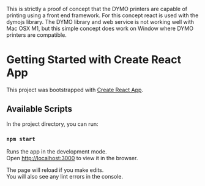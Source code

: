 This is strictly a proof of concept that the DYMO printers are capable of printing using a front end framework. For this concept react is used with the dymojs library. The DYMO library and web service is not working well with Mac OSX M1, but this simple concept does work on Window where DYMO printers are compatible.

# Getting Started with Create React App

This project was bootstrapped with [Create React App](https://github.com/facebook/create-react-app).

## Available Scripts

In the project directory, you can run:

### `npm start`

Runs the app in the development mode.\
Open [http://localhost:3000](http://localhost:3000) to view it in the browser.

The page will reload if you make edits.\
You will also see any lint errors in the console.

